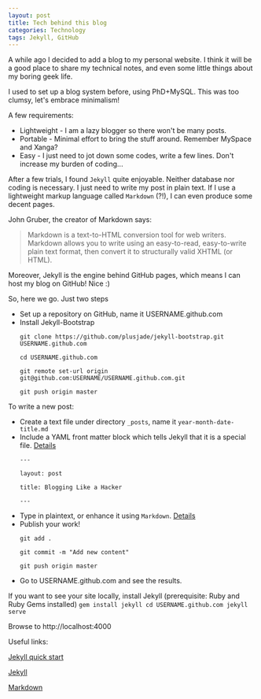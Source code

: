 ```yaml
---
layout: post
title: Tech behind this blog
categories: Technology
tags: Jekyll, GitHub
---
```


A while ago I decided to add a blog to my personal website. I think it will be a good place to share my technical notes, and even some little things about my boring geek life.

I used to set up a blog system before, using PhD+MySQL. This was too clumsy, let's embrace minimalism!

A few requirements:

* Lightweight - I am a lazy blogger so there won't be many posts.
* Portable - Minimal effort to bring the stuff around. Remember MySpace and Xanga?
* Easy - I just need to jot down some codes, write a few lines. Don't increase my burden of coding...

After a few trials, I found `Jekyll` quite enjoyable. Neither database nor coding is necessary. I just need to write my post in plain text. If I use a lightweight markup language called `Markdown` (?!), I can even produce some decent pages.

John Gruber, the creator of Markdown says:

> Markdown is a text-to-HTML conversion tool for web writers. Markdown allows you to write using an easy-to-read, easy-to-write plain text format, then convert it to structurally valid XHTML (or HTML).

Moreover, Jekyll is the engine behind GitHub pages, which means I can host my blog on GitHub! Nice :)

So, here we go. Just two steps

* Set up a repository on GitHub, name it USERNAME.github.com
* Install Jekyll-Bootstrap
	```
	git clone https://github.com/plusjade/jekyll-bootstrap.git USERNAME.github.com

	cd USERNAME.github.com

	git remote set-url origin git@github.com:USERNAME/USERNAME.github.com.git

	git push origin master
	```

To write a new post:

* Create a text file under directory `_posts`, name it `year-month-date-title.md`
* Include a YAML front matter block which tells Jekyll that it is a special file. [Details](http://jekyllrb.com/docs/frontmatter/)
	```
	---
	
	layout: post
	
	title: Blogging Like a Hacker
	
	---
	```
* Type in plaintext, or enhance it using `Markdown`. [Details](http://daringfireball.net/projects/markdown/syntax#link)
* Publish your work!
	```
	git add .

	git commit -m "Add new content"
	
	git push origin master
	```
* Go to USERNAME.github.com and see the results.

If you want to see your site locally, install Jekyll (prerequisite: Ruby and Ruby Gems installed)
	```
	gem install jekyll
	cd USERNAME.github.com
	jekyll serve
	```

Browse to http://localhost:4000

Useful links:

[Jekyll quick start](http://jekyllbootstrap.com/usage/jekyll-quick-start.html)

[Jekyll](http://jekyllrb.com/)

[Markdown](http://daringfireball.net/projects/markdown/)

